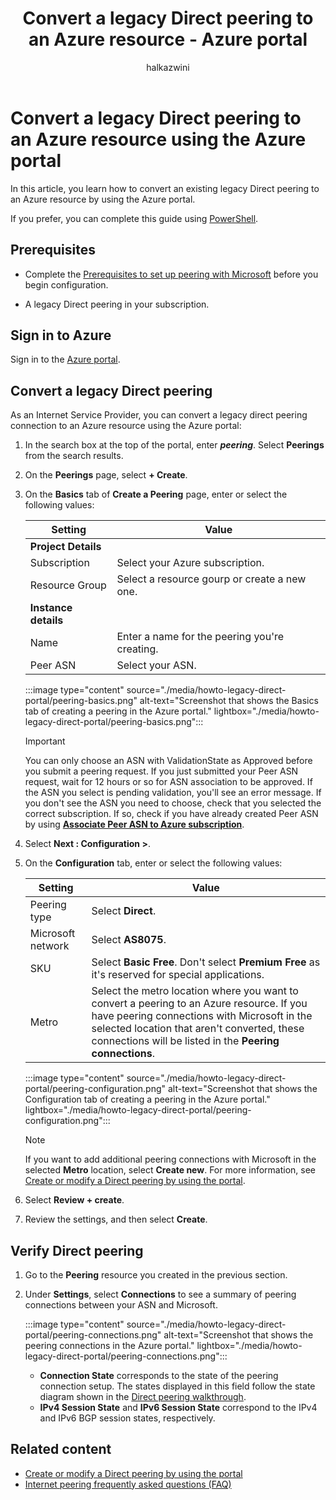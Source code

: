 ﻿---
title: Convert a legacy Direct peering to an Azure resource - Azure portal
titleSuffix: Internet Peering
description: Learn how to convert a legacy Direct peering to an Azure resource using the Azure portal.
author: halkazwini
ms.author: halkazwini
ms.service: internet-peering
ms.topic: how-to
ms.date: 10/11/2024
---

# Convert a legacy Direct peering to an Azure resource using the Azure portal

In this article, you learn how to convert an existing legacy Direct peering to an Azure resource by using the Azure portal.

If you prefer, you can complete this guide using [PowerShell](howto-legacy-direct-powershell.md).

## Prerequisites

- Complete the [Prerequisites to set up peering with Microsoft](prerequisites.md) before you begin configuration.

- A legacy Direct peering in your subscription.

## Sign in to Azure

Sign in to the [Azure portal](https://portal.azure.com).

## Convert a legacy Direct peering

As an Internet Service Provider, you can convert a legacy direct peering connection to an Azure resource using the Azure portal: 

1. In the search box at the top of the portal, enter ***peering***. Select **Peerings** from the search results.

1. On the **Peerings** page, select **+ Create**.

1. On the **Basics** tab of **Create a Peering** page, enter or select the following values:

    | Setting | Value |
    | --- | --- |
    | **Project Details** |  |
    | Subscription | Select your Azure subscription. |
    | Resource Group | Select  a resource gourp or create a new one. |
    | **Instance details** |  |
    | Name | Enter a name for the peering you're creating. |
    | Peer ASN | Select your ASN. |

    :::image type="content" source="./media/howto-legacy-direct-portal/peering-basics.png" alt-text="Screenshot that shows the Basics tab of creating a peering in the Azure portal." lightbox="./media/howto-legacy-direct-portal/peering-basics.png":::

    >[!IMPORTANT] 
    >You can only choose an ASN with ValidationState as Approved before you submit a peering request. If you just submitted your Peer ASN request, wait for 12 hours or so for ASN association to be approved. If the ASN you select is pending validation, you'll see an error message. If you don't see the ASN you need to choose, check that you selected the correct subscription. If so, check if you have already created Peer ASN by using **[Associate Peer ASN to Azure subscription](https://go.microsoft.com/fwlink/?linkid=2129592)**.

1.  Select **Next : Configuration >**.

1. On the **Configuration** tab, enter or select the following values:

    | Setting | Value |
    | --- | --- |
    | Peering type | Select **Direct**. |
    | Microsoft network | Select **AS8075**. |
    | SKU | Select **Basic Free**. Don't select **Premium Free** as it's reserved for special applications. |
    | Metro | Select the metro location where you want to convert a peering to an Azure resource. If you have peering connections with Microsoft in the selected location that aren't converted, these connections will be listed in the **Peering connections**. |

    :::image type="content" source="./media/howto-legacy-direct-portal/peering-configuration.png" alt-text="Screenshot that shows the Configuration tab of creating a peering in the Azure portal." lightbox="./media/howto-legacy-direct-portal/peering-configuration.png":::

    > [!NOTE]
    > If you want to add additional peering connections with Microsoft in the selected **Metro** location, select **Create new**. For more information, see [Create or modify a Direct peering by using the portal](howto-direct-portal.md).

1. Select **Review + create**. 

1. Review the settings, and then select **Create**.

## Verify Direct peering

1. Go to the **Peering** resource you created in the previous section.

1. Under **Settings**, select **Connections** to see a summary of peering connections between your ASN and Microsoft.

    :::image type="content" source="./media/howto-legacy-direct-portal/peering-connections.png" alt-text="Screenshot that shows the peering connections in the Azure portal." lightbox="./media/howto-legacy-direct-portal/peering-connections.png":::

    - **Connection State** corresponds to the state of the peering connection setup. The states displayed in this field follow the state diagram shown in the [Direct peering walkthrough](walkthrough-direct-all.md).
    - **IPv4 Session State** and **IPv6 Session State** correspond to the IPv4 and IPv6 BGP session states, respectively. 

## Related content

- [Create or modify a Direct peering by using the portal](howto-direct-portal.md)
- [Internet peering frequently asked questions (FAQ)](faqs.md)
